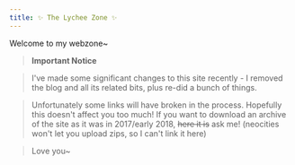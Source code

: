 ```yaml
---
title: ✨ The Lychee Zone ✨
---
```


Welcome to my webzone~

> **Important Notice**

> I've made some significant changes to this site recently - I removed the blog and all its related bits, plus re-did a bunch of things.

> Unfortunately some links will have broken in the process. Hopefully this doesn't affect you too much! If you want to download an archive of the site as it was in 2017/early 2018, <s>here it is</s> ask me! (neocities won't let you upload zips, so I can't link it here)

> Love you~

<br>
<div class="heart" />
